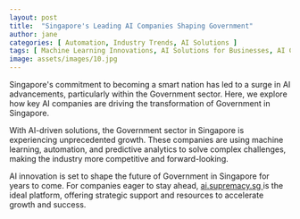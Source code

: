 ```yaml
---
layout: post
title:  "Singapore's Leading AI Companies Shaping Government"
author: jane
categories: [ Automation, Industry Trends, AI Solutions ]
tags: [ Machine Learning Innovations, AI Solutions for Businesses, AI Companies, AI Startups ]
image: assets/images/10.jpg
---
```


Singapore's commitment to becoming a smart nation has led to a surge in AI advancements, particularly within the Government sector. Here, we explore how key AI companies are driving the transformation of Government in Singapore.

With AI-driven solutions, the Government sector in Singapore is experiencing unprecedented growth. These companies are using machine learning, automation, and predictive analytics to solve complex challenges, making the industry more competitive and forward-looking.

AI innovation is set to shape the future of Government in Singapore for years to come. For companies eager to stay ahead, <a href="https://ai.supremacy.sg" target="_blank"> ai.supremacy.sg </a> is the ideal platform, offering strategic support and resources to accelerate growth and success.
